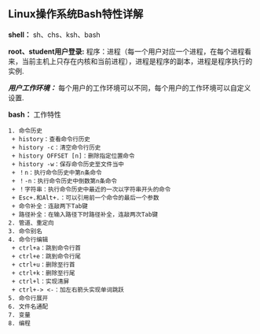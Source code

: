 ## Linux操作系统Bash特性详解

**shell：** sh、chs、ksh、bash

**root、student用户登录:** 程序：进程（每一个用户对应一个进程，在每个进程看来，当前主机上只存在内核和当前进程），进程是程序的副本，进程是程序执行的实例.

***用户工作环境：*** 每个用户的工作环境可以不同，每个用户的工作环境可以自定义设置.

**bash：** 工作特性

 	1. 命令历史
     + history：查看命令行历史
     + history -c：清空命令行历史
     + history OFFSET [n]：删除指定位置命令
     + history -w：保存命令历史至文件当中
     + ！n：执行命令历史中第n条命令
     + ！-n：执行命令历史中倒数第n条命令
     + ！字符串：执行命令历史中最近的一次以字符串开头的命令
     + Esc+.和Alt+.：可以引用前一个命令的最后一个参数
     + 命令补全：连敲两下Tab键
     + 路径补全：在输入路径下时路径补全，连敲两次Tab键
 	2. 管道、重定向
 	3. 命令别名
 	4. 命令行编辑
     + ctrl+a：跳到命令行首
     + ctrl+e：跳到命令行尾
     + ctrl+u：删除至行首
     + ctrl+k：删除至行尾
     + ctrl+l：实现清屏
     + ctrl+-> <-：加左右箭头实现单词跳跃
 	5. 命令行展开
 	6. 文件名通配
 	7. 变量
 	8. 编程